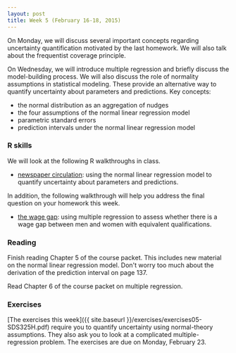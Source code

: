 ```yaml
---
layout: post
title: Week 5 (February 16-18, 2015)
---
```



On Monday, we will discuss several important concepts regarding uncertainty quantification motivated by the last homework.  We will also talk about the frequentist coverage principle.  


On Wednesday, we will introduce multiple regression and briefly discuss the model-building process.  We will also discuss the role of normality assumptions in statistical modeling.  These provide an alternative way to quantify uncertainty about parameters and predictions.  Key concepts:  
* the normal distribution as an aggregation of nudges  
* the four assumptions of the normal linear regression model  
* parametric standard errors  
* prediction intervals under the normal linear regression model  


### R skills

We will look at the following R walkthroughs in class.  
* [newspaper circulation](http://jgscott.github.io/teaching/r/newspapers/newspapers.html): using the normal linear regression model to quantify uncertainty about parameters and predictions.   

In addition, the following walkthrough will help you address the final question on your homework this week.  
* [the wage gap](http://jgscott.github.io/teaching/r/salary/salary.html): using multiple regression to assess whether there is a wage gap between men and women with equivalent qualifications.  


### Reading

Finish reading Chapter 5 of the course packet.  This includes new material on the normal linear regression model.  Don't worry too much about the derivation of the prediction interval on page 137.

Read Chapter 6 of the course packet on multiple regression.


### Exercises  
[The exercises this week]({{ site.baseurl }}/exercises/exercises05-SDS325H.pdf) require you to quantify uncertainty using normal-theory assumptions.  They also ask you to look at a complicated multiple-regression problem.  The exercises are due on Monday, February 23.
